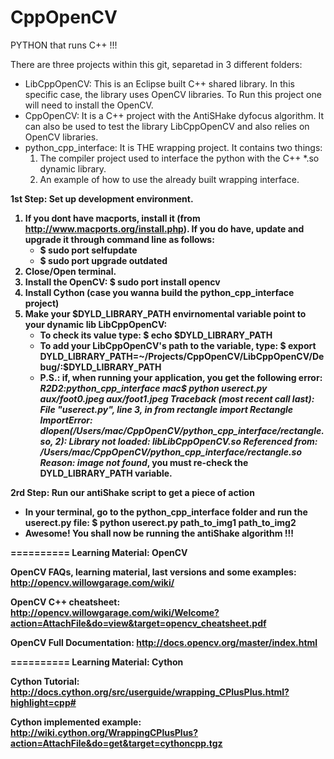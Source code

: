 CppOpenCV
=========

PYTHON that runs C++ !!!

There are three projects within this git, separetad in 3 different folders:
- LibCppOpenCV: This is an Eclipse built C++ shared library. In this specific case, the library uses OpenCV libraries. To Run this project one will need to install the OpenCV.
- CppOpenCV: It is a C++ project with the AntiSHake dyfocus algorithm. It can also be used to test the library LibCppOpenCV and also relies on OpenCV libraries.
- python_cpp_interface: It is THE wrapping project. It contains two things:
  1. The compiler project used to interface the python with the C++ *.so dynamic library.
  2. An example of how to use the already built wrapping interface.


<b>1st Step: Set up development environment.<b/>
  1. If you dont have macports, install it (from http://www.macports.org/install.php). If you do have, update and upgrade it through command line as follows:
     - $ sudo port selfupdate
     - $ sudo port upgrade outdated
  2. Close/Open terminal.
  3. Install the OpenCV: $ sudo port install opencv
  4. Install Cython (case you wanna build the python_cpp_interface project)
  5. Make your $DYLD_LIBRARY_PATH envirnomental variable point to your dynamic lib LibCppOpenCV:
     - To check its value type: $ echo $DYLD_LIBRARY_PATH
     - To add your LibCppOpenCV's path to the variable, type: $ export DYLD_LIBRARY_PATH=~/Projects/CppOpenCV/LibCppOpenCV/Debug/:$DYLD_LIBRARY_PATH
     - P.S.: if, when running your application, you get the following error: 
<i>R2D2:python_cpp_interface mac$ python userect.py aux/foot0.jpeg aux/foot1.jpeg
Traceback (most recent call last):
  File "userect.py", line 3, in <module>
    from rectangle import Rectangle
ImportError: dlopen(/Users/mac/CppOpenCV/python_cpp_interface/rectangle.so, 2): Library not loaded: libLibCppOpenCV.so
  Referenced from: /Users/mac/CppOpenCV/python_cpp_interface/rectangle.so
  Reason: image not found</i>, you must re-check the DYLD_LIBRARY_PATH variable.

<b>2rd Step: Run our antiShake script to get a piece of action<b/>
- In your terminal, go to the python_cpp_interface folder and run the userect.py file: $ python userect.py path_to_img1 path_to_img2
- Awesome! You shall now be running the antiShake algorithm !!!

==========
<b>Learning Material: OpenCV<b/>

OpenCV FAQs, learning material, last versions and some examples:
http://opencv.willowgarage.com/wiki/

OpenCV C++ cheatsheet:
http://opencv.willowgarage.com/wiki/Welcome?action=AttachFile&do=view&target=opencv_cheatsheet.pdf

OpenCV Full Documentation:
http://docs.opencv.org/master/index.html

==========
<b>Learning Material: Cython<b/>

Cython Tutorial:
http://docs.cython.org/src/userguide/wrapping_CPlusPlus.html?highlight=cpp#

Cython implemented example:
http://wiki.cython.org/WrappingCPlusPlus?action=AttachFile&do=get&target=cythoncpp.tgz
